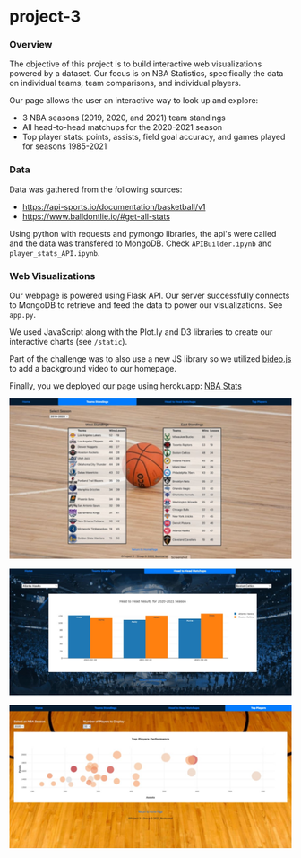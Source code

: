 # project-3
### Overview
The objective of this project is to build interactive web visualizations powered by a dataset. Our focus is on NBA Statistics, specifically the data on individual teams, team comparisons, and individual players.

Our page allows the user an interactive way to look up and explore:
- 3 NBA seasons (2019, 2020, and 2021) team standings
- All head-to-head matchups for the 2020-2021 season
- Top player stats: points, assists, field goal accuracy, and games played for seasons 1985-2021

### Data
Data was gathered from the following sources:
- https://api-sports.io/documentation/basketball/v1 
- https://www.balldontlie.io/#get-all-stats

Using python with requests and pymongo libraries, the api's were called and the data was transfered to MongoDB. Check `APIBuilder.ipynb` and `player_stats_API.ipynb`.

### Web Visualizations
Our webpage is powered using Flask API. Our server successfully connects to MongoDB to retrieve and feed the data to power our visualizations. See `app.py`.

We used JavaScript along with the Plot.ly and D3 libraries to create our interactive charts (see `/static`). 

Part of the challenge was to also use a new JS library so we utilized [bideo.js](https://github.com/rishabhp/bideo.js) to add a background video to our homepage.

Finally, you we deployed our page using herokuapp:  [NBA Stats](https://gtbootcampnbastats.herokuapp.com/)

![image](static/images/page1.jpg)

![image](static/images/page2.jpg)

![image](static/images/page3.jpg)

